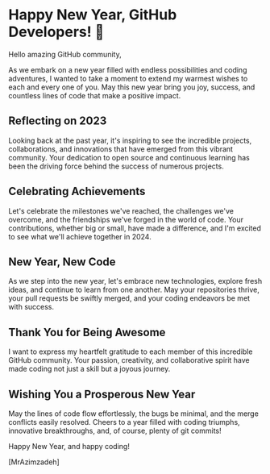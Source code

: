 # Happy New Year, GitHub Developers! 🎉

Hello amazing GitHub community,

As we embark on a new year filled with endless possibilities and coding adventures, I wanted to take a moment to extend my warmest wishes to each and every one of you. May this new year bring you joy, success, and countless lines of code that make a positive impact.

## Reflecting on 2023

Looking back at the past year, it's inspiring to see the incredible projects, collaborations, and innovations that have emerged from this vibrant community. Your dedication to open source and continuous learning has been the driving force behind the success of numerous projects.

## Celebrating Achievements

Let's celebrate the milestones we've reached, the challenges we've overcome, and the friendships we've forged in the world of code. Your contributions, whether big or small, have made a difference, and I'm excited to see what we'll achieve together in 2024.

## New Year, New Code

As we step into the new year, let's embrace new technologies, explore fresh ideas, and continue to learn from one another. May your repositories thrive, your pull requests be swiftly merged, and your coding endeavors be met with success.

## Thank You for Being Awesome

I want to express my heartfelt gratitude to each member of this incredible GitHub community. Your passion, creativity, and collaborative spirit have made coding not just a skill but a joyous journey.

## Wishing You a Prosperous New Year

May the lines of code flow effortlessly, the bugs be minimal, and the merge conflicts easily resolved. Cheers to a year filled with coding triumphs, innovative breakthroughs, and, of course, plenty of git commits!

Happy New Year, and happy coding!

[MrAzimzadeh]
